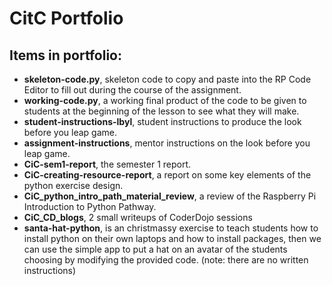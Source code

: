 # CitC Portfolio

## Items in portfolio:
- **skeleton-code.py**, skeleton code to copy and paste into the RP Code Editor to fill out during the course of the assignment.
- **working-code.py**, a working final product of the code to be given to students at the beginning of the lesson to see what they will make.
- **student-instructions-lbyl**, student instructions to produce the look before you leap game.
- **assignment-instructions**, mentor instructions on the look before you leap game.
- **CiC-sem1-report**, the semester 1 report.
- **CiC-creating-resource-report**, a report on some key elements of the python exercise design.
- **CiC_python_intro_path_material_review**, a review of the Raspberry Pi Introduction to Python Pathway.
- **CiC_CD_blogs**, 2 small writeups of CoderDojo sessions
- **santa-hat-python**, is an christmassy exercise to teach students how to install python on their own laptops and how to install packages, then we can use the simple app to put a hat on an avatar of the students choosing by modifying the provided code. (note: there are no written instructions)
